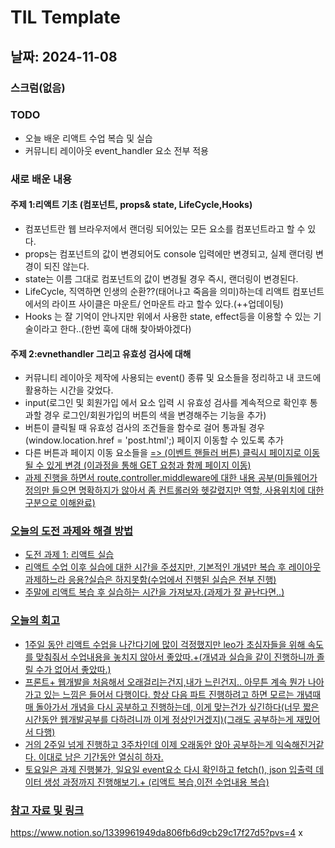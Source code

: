 # TIL Template

## 날짜: 2024-11-08

### 스크럼(없음)
### TODO
- 오늘 배운 리액트 수업 복습 및 실습
- 커뮤니티 레이아웃 event_handler 요소 전부 적용

### 새로 배운 내용

#### 주제 1:리액트 기초 (컴포넌트, props& state, LifeCycle,Hooks)
- 컴포넌트란 웹 브라우저에서 랜더링 되어있는 모든 요소를 컴포넌트라고 할 수 있다.
- props는 컴포넌트의 값이 변경되어도 console 입력에만 변경되고, 실제 랜더링 변경이 되진 않는다.
- state는 이름 그대로 컴포넌트의 값이 변경될 경우 즉시, 랜더링이 변경된다.
- LifeCycle, 직역하면 인생의 순환??(태어나고 죽음을 의미)하는데 리액트 컴포넌트 에서의 라이프 사이클은 마운트/ 언마운트 라고 할수 있다.(++업데이팅)
- Hooks 는 잘 기억이 안나지만 위에서 사용한 state, effect등을 이용할 수 있는 기술이라고 한다..(한번 훅에 대해 찾아봐야겠다)

#### 주제 2:evnethandler 그리고 유효성 검사에 대해 
- 커뮤니티 레이아웃 제작에 사용되는 event() 종류 및 요소들을 정리하고 내 코드에 활용하는 시간을 갖었다.
- input(로그인 및 회원가입 에서 요소 입력 시 유효성 검사를 계속적으로 확인후 통과할 경우 로그인/회원가입의 버튼의 색을 변경해주는 기능을 추가)
- 버튼이 클릭될 때 유효성 검사의 조건들을 함수로 걸어 통과될 경우 (window.location.href = 'post.html';) 페이지 이동할 수 있도록 추가
- 다른 버튼과 페이지 이동 요소들을 <a href=""> => (이벤트 핸들러 버튼) 클릭시 페이지로 이동될 수 있게 변경 (이과정을 통해 GET 요청과 함께 페이지 이동)
- 과제 진행을 하면서 route,controller,middleware에 대한 내용 공부(미들웨어가 정의만 들으면 명확하지가 않아서 좀 컨트롤러와 헷갈렸지만 역할, 사용위치에 대한 구분으로 이해완료)

### 오늘의 도전 과제와 해결 방법
- 도전 과제 1: 리액트 실습
- 리액트 수업 이후 실습에 대한 시간을 주셨지만, 기본적인 개념만 복습 후 레이아웃 과제하느라 응용?실습은 하지못함(수업에서 진행된 실습은 전부 진행)
- 주말에 리액트 복습 후 실습하는 시간을 가져보자.(과제가 잘 끝난다면..)

### 오늘의 회고
- 1주일 동안 리액트 수업을 나간다기에 많이 걱정했지만 leo가 초심자들을 위해 속도를 맞춰줘서 수업내용을 놓치지 않아서 좋았따.+(개념과 실습을 같이 진행하니까 졸릴 수가 없어서 좋았따.)
- 프론트+ 웹개발을 처음해서 오래걸리는건지,내가 느린건지.. 아무튼 계속 뭔가 나아가고 있는 느낌은 들어서 다행이다. 항상 다음 파트 진행하려고 하면 모르는 개념때매 돌아가서 개념을 다시 공부하고 진행하는데, 이게 맞는건가 싶긴하다(너무 짧은 시간동안 웹개발공부를 다하려니까 이게 정상인거겠지)(그래도 공부하는게 재밌어서 다행)
- 거의 2주일 넘게 진행하고 3주차인데 이제 오래동안 앉아 공부하는게 익숙해진거같다. 이대로 남은 기간동안 열심히 하자.
- 토요일은 과제 진행불가, 일요일 event요소 다시 확인하고 fetch(), json 입출력 데이터 생성 과정까지 진행해보기.+ (리액트 복습,이전 수업내용 복습)

### 참고 자료 및 링크
https://www.notion.so/1339961949da806fb6d9cb29c17f27d5?pvs=4
x